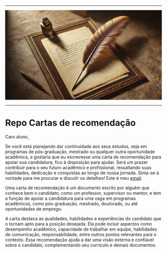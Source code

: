 -----

<img alt="cartas" src="https://github.com/joaopauloaramuni/joaopauloaramuni/blob/main/img/cartas-de-recomendacao2.png?raw=true"/>

-----

# Repo Cartas de recomendação

Caro aluno,

Se você está planejando dar continuidade aos seus estudos, seja em programas de pós-graduação, mestrado ou qualquer outra oportunidade acadêmica, e gostaria que eu escrevesse uma carta de recomendação para apoiar sua candidatura, fico à disposição para ajudar. Será um prazer contribuir para o seu futuro acadêmico e profissional, ressaltando suas habilidades, dedicação e conquistas ao longo de nossa jornada. Sinta-se à vontade para me procurar e discutir os detalhes! Este é meu <a href="mailto:joaopauloaramuni@gmail.com" target="_blank">email</a>.

Uma carta de recomendação é um documento escrito por alguém que conhece bem o candidato, como um professor, supervisor ou mentor, e tem a função de apoiar a candidatura para uma vaga em programas acadêmicos, como pós-graduação, mestrado, doutorado, ou até oportunidades de emprego.

A carta destaca as qualidades, habilidades e experiências do candidato que o tornam apto para a posição desejada. Ela pode incluir aspectos como desempenho acadêmico, capacidade de trabalhar em equipe, habilidades de comunicação, responsabilidade, entre outros pontos relevantes para o contexto. Essa recomendação ajuda a dar uma visão externa e confiável sobre o candidato, complementando seu currículo e demais documentos.
